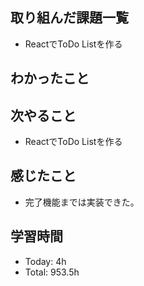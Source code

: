 ## 取り組んだ課題一覧
-  ReactでToDo Listを作る
## わかったこと
## 次やること
- ReactでToDo Listを作る
## 感じたこと
- 完了機能までは実装できた。
## 学習時間
- Today: 4h
- Total: 953.5h